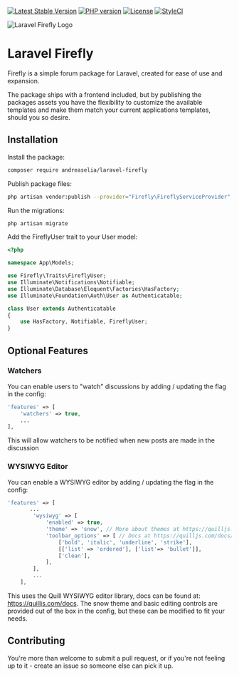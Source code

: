 [![Latest Stable Version](https://img.shields.io/packagist/v/AndreasElia/laravel-firefly.svg)](https://packagist.org/packages/AndreasElia/laravel-firefly)
[![PHP version](https://img.shields.io/packagist/php-v/AndreasElia/laravel-firefly.svg)](https://packagist.org/packages/AndreasElia/laravel-firefly)
[![License](https://img.shields.io/packagist/l/AndreasElia/laravel-firefly.svg)](https://packagist.org/packages/AndreasElia/laravel-firefly)
[![StyleCI](https://github.styleci.io/repos/149909240/shield?branch=master)](https://github.styleci.io/repos/149909240?branch=master)

![Laravel Firefly Logo](/logo.png?raw=true "Laravel Firefly Logo")

# Laravel Firefly

Firefly is a simple forum package for Laravel, created for ease of use and expansion.

The package ships with a frontend included, but by publishing the packages assets you have the flexibility to customize the available templates and make them match your current applications templates, should you so desire.

## Installation

Install the package:

```bash
composer require andreaselia/laravel-firefly
```

Publish package files:

```bash
php artisan vendor:publish --provider="Firefly\FireflyServiceProvider"
```

Run the migrations:

```bash
php artisan migrate
```

Add the FireflyUser trait to your User model:

```php
<?php

namespace App\Models;

use Firefly\Traits\FireflyUser;
use Illuminate\Notifications\Notifiable;
use Illuminate\Database\Eloquent\Factories\HasFactory;
use Illuminate\Foundation\Auth\User as Authenticatable;

class User extends Authenticatable
{
    use HasFactory, Notifiable, FireflyUser;
}
```

## Optional Features
### Watchers
You can enable users to "watch" discussions by adding / updating the flag in the config:
```php
'features' => [
    'watchers' => true,
    ...
],
```
This will allow watchers to be notified when new posts are made in the discussion

### WYSIWYG Editor
You can enable a WYSIWYG editor by adding / updating the flag in the config:
```php
'features' => [
       ...
        'wysiwyg' => [
            'enabled' => true,
            'theme' => 'snow', // More about themes at https://quilljs.com/docs/themes/
            'toolbar_options' => [ // Docs at https://quilljs.com/docs/modules/toolbar/
                ['bold', 'italic', 'underline', 'strike'],
                [['list' => 'ordered'], ['list'=> 'bullet']],
                ['clean'],
            ],
        ],
        ...
    ],
```
This uses the Quill WYSIWYG editor library, docs can be found at: https://quilljs.com/docs.
The snow theme and basic editing controls are provided out of the box in the config, but these can be modified to fit your needs.

## Contributing

You're more than welcome to submit a pull request, or if you're not feeling up to it - create an issue so someone else can pick it up.
